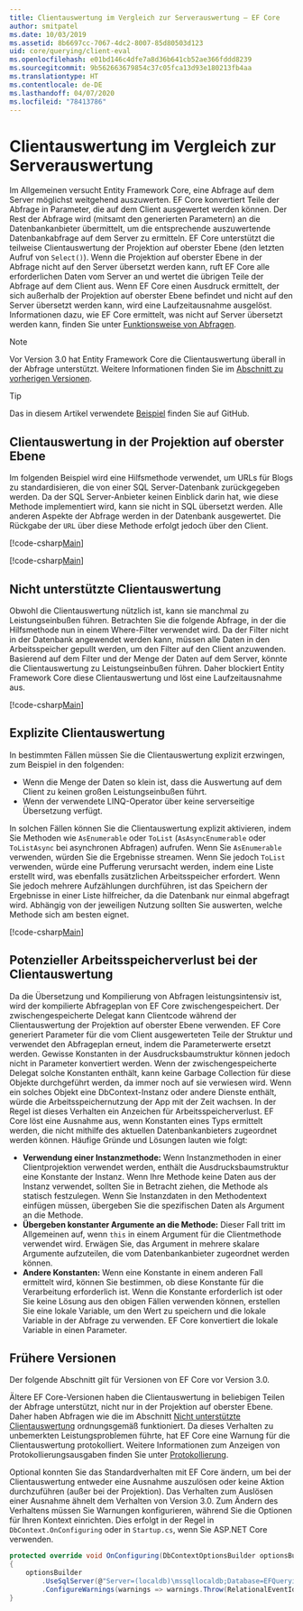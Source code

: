 ```yaml
---
title: Clientauswertung im Vergleich zur Serverauswertung – EF Core
author: smitpatel
ms.date: 10/03/2019
ms.assetid: 8b6697cc-7067-4dc2-8007-85d80503d123
uid: core/querying/client-eval
ms.openlocfilehash: e01bd146c4dfe7a8d36b641cb52ae366fddd8239
ms.sourcegitcommit: 9b562663679854c37c05fca13d93e180213fb4aa
ms.translationtype: HT
ms.contentlocale: de-DE
ms.lasthandoff: 04/07/2020
ms.locfileid: "78413786"
---
```

# <a name="client-vs-server-evaluation"></a>Clientauswertung im Vergleich zur Serverauswertung

Im Allgemeinen versucht Entity Framework Core, eine Abfrage auf dem Server möglichst weitgehend auszuwerten. EF Core konvertiert Teile der Abfrage in Parameter, die auf dem Client ausgewertet werden können. Der Rest der Abfrage wird (mitsamt den generierten Parametern) an die Datenbankanbieter übermittelt, um die entsprechende auszuwertende Datenbankabfrage auf dem Server zu ermitteln. EF Core unterstützt die teilweise Clientauswertung der Projektion auf oberster Ebene (den letzten Aufruf von `Select()`). Wenn die Projektion auf oberster Ebene in der Abfrage nicht auf den Server übersetzt werden kann, ruft EF Core alle erforderlichen Daten vom Server an und wertet die übrigen Teile der Abfrage auf dem Client aus. Wenn EF Core einen Ausdruck ermittelt, der sich außerhalb der Projektion auf oberster Ebene befindet und nicht auf den Server übersetzt werden kann, wird eine Laufzeitausnahme ausgelöst. Informationen dazu, wie EF Core ermittelt, was nicht auf Server übersetzt werden kann, finden Sie unter [Funktionsweise von Abfragen](xref:core/querying/how-query-works).

> [!NOTE]
> Vor Version 3.0 hat Entity Framework Core die Clientauswertung überall in der Abfrage unterstützt. Weitere Informationen finden Sie im [Abschnitt zu vorherigen Versionen](#previous-versions).

> [!TIP]
> Das in diesem Artikel verwendete [Beispiel](https://github.com/dotnet/EntityFramework.Docs/tree/master/samples/core/Querying) finden Sie auf GitHub.

## <a name="client-evaluation-in-the-top-level-projection"></a>Clientauswertung in der Projektion auf oberster Ebene

Im folgenden Beispiel wird eine Hilfsmethode verwendet, um URLs für Blogs zu standardisieren, die von einer SQL Server-Datenbank zurückgegeben werden. Da der SQL Server-Anbieter keinen Einblick darin hat, wie diese Methode implementiert wird, kann sie nicht in SQL übersetzt werden. Alle anderen Aspekte der Abfrage werden in der Datenbank ausgewertet. Die Rückgabe der `URL` über diese Methode erfolgt jedoch über den Client.

[!code-csharp[Main](../../../samples/core/Querying/ClientEval/Sample.cs#ClientProjection)]

[!code-csharp[Main](../../../samples/core/Querying/ClientEval/Sample.cs#ClientMethod)]

## <a name="unsupported-client-evaluation"></a>Nicht unterstützte Clientauswertung

Obwohl die Clientauswertung nützlich ist, kann sie manchmal zu Leistungseinbußen führen. Betrachten Sie die folgende Abfrage, in der die Hilfsmethode nun in einem Where-Filter verwendet wird. Da der Filter nicht in der Datenbank angewendet werden kann, müssen alle Daten in den Arbeitsspeicher gepullt werden, um den Filter auf den Client anzuwenden. Basierend auf dem Filter und der Menge der Daten auf dem Server, könnte die Clientauswertung zu Leistungseinbußen führen. Daher blockiert Entity Framework Core diese Clientauswertung und löst eine Laufzeitausnahme aus.

[!code-csharp[Main](../../../samples/core/Querying/ClientEval/Sample.cs#ClientWhere)]

## <a name="explicit-client-evaluation"></a>Explizite Clientauswertung

In bestimmten Fällen müssen Sie die Clientauswertung explizit erzwingen, zum Beispiel in den folgenden:

- Wenn die Menge der Daten so klein ist, dass die Auswertung auf dem Client zu keinen großen Leistungseinbußen führt.
- Wenn der verwendete LINQ-Operator über keine serverseitige Übersetzung verfügt.

In solchen Fällen können Sie die Clientauswertung explizit aktivieren, indem Sie Methoden wie `AsEnumerable` oder `ToList` (`AsAsyncEnumerable` oder `ToListAsync` bei asynchronen Abfragen) aufrufen. Wenn Sie `AsEnumerable` verwenden, würden Sie die Ergebnisse streamen. Wenn Sie jedoch `ToList` verwenden, würde eine Pufferung verursacht werden, indem eine Liste erstellt wird, was ebenfalls zusätzlichen Arbeitsspeicher erfordert. Wenn Sie jedoch mehrere Aufzählungen durchführen, ist das Speichern der Ergebnisse in einer Liste hilfreicher, da die Datenbank nur einmal abgefragt wird. Abhängig von der jeweiligen Nutzung sollten Sie auswerten, welche Methode sich am besten eignet.

[!code-csharp[Main](../../../samples/core/Querying/ClientEval/Sample.cs#ExplicitClientEval)]

## <a name="potential-memory-leak-in-client-evaluation"></a>Potenzieller Arbeitsspeicherverlust bei der Clientauswertung

Da die Übersetzung und Kompilierung von Abfragen leistungsintensiv ist, wird der kompilierte Abfrageplan von EF Core zwischengespeichert. Der zwischengespeicherte Delegat kann Clientcode während der Clientauswertung der Projektion auf oberster Ebene verwenden. EF Core generiert Parameter für die vom Client ausgewerteten Teile der Struktur und verwendet den Abfrageplan erneut, indem die Parameterwerte ersetzt werden. Gewisse Konstanten in der Ausdrucksbaumstruktur können jedoch nicht in Parameter konvertiert werden. Wenn der zwischengespeicherte Delegat solche Konstanten enthält, kann keine Garbage Collection für diese Objekte durchgeführt werden, da immer noch auf sie verwiesen wird. Wenn ein solches Objekt eine DbContext-Instanz oder andere Dienste enthält, würde die Arbeitsspeichernutzung der App mit der Zeit wachsen. In der Regel ist dieses Verhalten ein Anzeichen für Arbeitsspeicherverlust. EF Core löst eine Ausnahme aus, wenn Konstanten eines Typs ermittelt werden, die nicht mithilfe des aktuellen Datenbankanbieters zugeordnet werden können. Häufige Gründe und Lösungen lauten wie folgt:

- **Verwendung einer Instanzmethode:** Wenn Instanzmethoden in einer Clientprojektion verwendet werden, enthält die Ausdrucksbaumstruktur eine Konstante der Instanz. Wenn Ihre Methode keine Daten aus der Instanz verwendet, sollten Sie in Betracht ziehen, die Methode als statisch festzulegen. Wenn Sie Instanzdaten in den Methodentext einfügen müssen, übergeben Sie die spezifischen Daten als Argument an die Methode.
- **Übergeben konstanter Argumente an die Methode:** Dieser Fall tritt im Allgemeinen auf, wenn `this` in einem Argument für die Clientmethode verwendet wird. Erwägen Sie, das Argument in mehrere skalare Argumente aufzuteilen, die vom Datenbankanbieter zugeordnet werden können.
- **Andere Konstanten:** Wenn eine Konstante in einem anderen Fall ermittelt wird, können Sie bestimmen, ob diese Konstante für die Verarbeitung erforderlich ist. Wenn die Konstante erforderlich ist oder Sie keine Lösung aus den obigen Fällen verwenden können, erstellen Sie eine lokale Variable, um den Wert zu speichern und die lokale Variable in der Abfrage zu verwenden. EF Core konvertiert die lokale Variable in einen Parameter.

## <a name="previous-versions"></a>Frühere Versionen

Der folgende Abschnitt gilt für Versionen von EF Core vor Version 3.0.

Ältere EF Core-Versionen haben die Clientauswertung in beliebigen Teilen der Abfrage unterstützt, nicht nur in der Projektion auf oberster Ebene. Daher haben Abfragen wie die im Abschnitt [Nicht unterstützte Clientauswertung](#unsupported-client-evaluation) ordnungsgemäß funktioniert. Da dieses Verhalten zu unbemerkten Leistungsproblemen führte, hat EF Core eine Warnung für die Clientauswertung protokolliert. Weitere Informationen zum Anzeigen von Protokollierungsausgaben finden Sie unter [Protokollierung](xref:core/miscellaneous/logging).

Optional konnten Sie das Standardverhalten mit EF Core ändern, um bei der Clientauswertung entweder eine Ausnahme auszulösen oder keine Aktion durchzuführen (außer bei der Projektion). Das Verhalten zum Auslösen einer Ausnahme ähnelt dem Verhalten von Version 3.0. Zum Ändern des Verhaltens müssen Sie Warnungen konfigurieren, während Sie die Optionen für Ihren Kontext einrichten. Dies erfolgt in der Regel in `DbContext.OnConfiguring` oder in `Startup.cs`, wenn Sie ASP.NET Core verwenden.

```csharp
protected override void OnConfiguring(DbContextOptionsBuilder optionsBuilder)
{
    optionsBuilder
        .UseSqlServer(@"Server=(localdb)\mssqllocaldb;Database=EFQuerying;Trusted_Connection=True;")
        .ConfigureWarnings(warnings => warnings.Throw(RelationalEventId.QueryClientEvaluationWarning));
}
```
